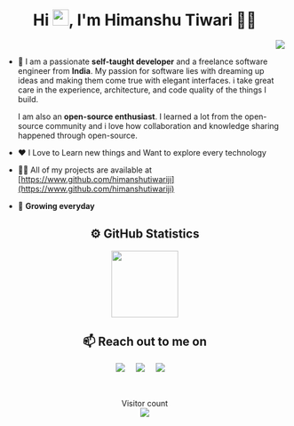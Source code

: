 <h1 align="center">Hi <img src="https://github.com/TheDudeThatCode/TheDudeThatCode/blob/master/Assets/Hi.gif" width="29px">, I'm Himanshu Tiwari 👨‍💻 </h1>
 
 <p align="right">
<img src="https://raw.githubusercontent.com/abhisheknaiidu/abhisheknaiidu/master/code.gif">
 </p>
 

- 🌱 I am a passionate **self-taught developer** and a freelance software engineer from **India**. My passion for software lies with dreaming up ideas and making them come true with elegant interfaces. i take great care in the experience, architecture, and code quality of the things I build.

  I am also an **open-source enthusiast**. I learned a lot from the open-source community and i love how collaboration and knowledge sharing happened through open-source. 

- ❤️ I Love to Learn new things and Want to explore every technology

- 👨‍💻 All of my projects are available at [https://www.github.com/himanshutiwariji](https://www.github.com/himanshutiwariji)

- 💬 **Growing everyday**

<h2 align="center">⚙️ GitHub Statistics</h2>

<p align="center">
<a href="https://github.com/himanshutiwariji">
  <img height="120em" src="https://github-readme-stats.vercel.app/api?username=himanshutiwariji&show_icons=true&theme=dark&include_all_commits=true&count_private=true"
  <img height="120em" src="https://github-readme-stats.vercel.app/api/top-langs/?username=himanshutiwariji&layout=compact&langs_count=8&theme=dark"/>
</a>
</p>

<h2 align="center">📫 Reach out to me on</h2>
<p align="center">
  <a target="_blank"href="https://www.linkedin.com/in/himanshu-tiwari-10561017b"><img src="https://img.shields.io/badge/LinkedIn-0077B5?style=for-the-badge&logo=linkedin&logoColor=white" /></a>&nbsp;&nbsp;&nbsp;&nbsp;
  <a target="_blank"href="https://twitter.com/himanshu0347"><img src="https://img.shields.io/badge/Twitter-1DA1F2?style=for-the-badge&logo=twitter&logoColor=white" /></a>&nbsp;&nbsp;&nbsp;&nbsp;
  <a href="mailto:himanshutiwari059@gmail.com?subject=Hello%20Himanshu,%20From%20Github"><img src="https://img.shields.io/badge/Gmail-D14836?style=for-the-badge&logo=gmail&logoColor=white" /></a>&nbsp;&nbsp;&nbsp;&nbsp;
  </p>

<br />

<p align="center"> 
  Visitor count<br>
  <img src="https://profile-counter.glitch.me/himanshutiwariji/count.svg" />
</p>

